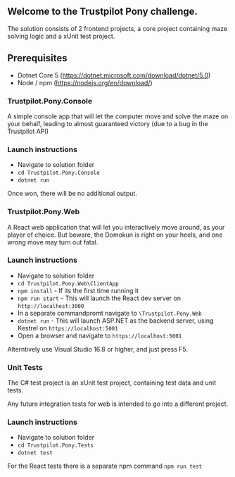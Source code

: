 ## Welcome to the Trustpilot Pony challenge.

The solution consists of 2 frontend projects, a core project containing maze solving logic and a xUnit test project.
    
## Prerequisites
* Dotnet Core 5 (https://dotnet.microsoft.com/download/dotnet/5.0)
* Node / npm (https://nodejs.org/en/download/)

### Trustpilot.Pony.Console

A simple console app that will let the computer move and solve the maze on your behalf, leading to almost guaranteed victory (due to a bug in the Trustpilot API)

### Launch instructions

* Navigate to solution folder
* `cd Trustpilot.Pony.Console`
* `dotnet run`

Once won, there will be no additional output.

### Trustpilot.Pony.Web

A React web application that will let you interactively move around, as your player of choice.
But beware, the Domokun is right on your heels, and one wrong move may turn out fatal.

### Launch instructions
* Navigate to solution folder
* `cd Trustpilot.Pony.Web\ClientApp`
* `npm install` - If its the first time running it
* `npm run start` - This will launch the React dev server on `http://localhost:3000`
* In a separate commandpromt navigate to `\Trustpilot.Pony.Web`
* `dotnet run` - This will launch ASP.NET as the backend server, using Kestrel on `https://localhost:5001`
* Open a browser and navigate to `https://localhost:5001`

Alterntively use Visual Studio 16.8 or higher, and just press F5.

### Unit Tests
The C# test project is an xUnit test project, containing test data and unit tests.

Any future integration tests for web is intended to go into a different project.

### Launch instructions
* Navigate to solution folder
* `cd Trustpilot.Pony.Tests`
* `dotnet test`

For the React tests there is a separate npm command `npm run test` 